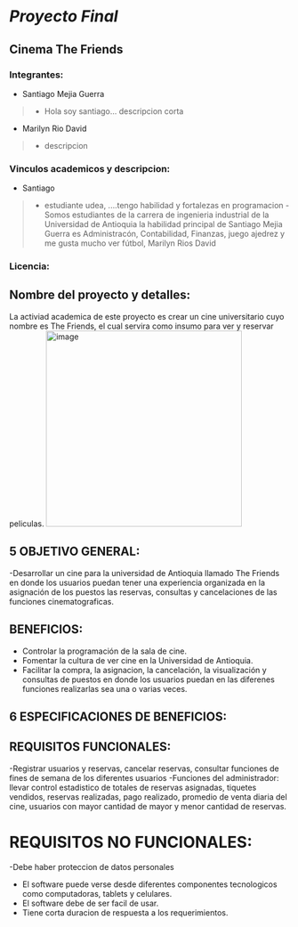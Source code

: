 # *Proyecto Final*
## **Cinema The Friends**

### Integrantes:
* Santiago Mejia Guerra
>* Hola soy santiago... descripcion corta
* Marilyn Rio David
>* descripcion

### Vinculos academicos y descripcion:
* Santiago
>* estudiante udea, ....tengo habilidad y fortalezas en programacion
-Somos estudiantes de la carrera de ingenieria industrial de la Universidad de Antioquia la habilidad principal de Santiago Mejia Guerra es Administracón,  Contabilidad, Finanzas, juego ajedrez y me gusta mucho ver fútbol, Marilyn Rios David

### Licencia:


## Nombre del proyecto y detalles: 
La activiad academica de este proyecto es crear un cine universitario cuyo nombre es The Friends, el cual servira como insumo para ver y reservar peliculas. 
<img width="352" height="352" alt="image" src="https://github.com/user-attachments/assets/b7282ccb-fcbc-4d8e-a770-302e243c15e4" />

## 5 OBJETIVO GENERAL: 
-Desarrollar un cine para la universidad de Antioquia llamado The Friends en donde los usuarios puedan tener una experiencia organizada en la asignación de los puestos  las reservas, consultas y  cancelaciones de las funciones cinematograficas.
## BENEFICIOS:
- Controlar la programación  de la sala de cine.
- Fomentar la cultura de ver cine en la Universidad de Antioquia.
- Facilitar la compra, la asignacion, la cancelación, la visualización y consultas  de puestos en donde los usuarios puedan en las diferenes funciones  realizarlas sea una o varias veces.
## 6 ESPECIFICACIONES DE BENEFICIOS:
## REQUISITOS FUNCIONALES: 
-Registrar usuarios y reservas, cancelar reservas, consultar funciones de fines de semana de los diferentes usuarios
-Funciones del administrador: llevar control estadistico de totales de reservas asignadas, tiquetes vendidos, reservas realizadas, pago realizado, promedio de venta diaria del cine, usuarios con mayor cantidad de mayor y menor cantidad de reservas.
# REQUISITOS NO FUNCIONALES: 
-Debe haber proteccion de datos personales
- El software puede verse desde diferentes componentes tecnologicos como computadoras, tablets y celulares.
- El software debe de ser facil de usar.
- Tiene corta duracion de respuesta  a los requerimientos.

